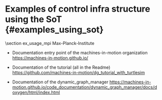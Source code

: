 # Examples of control infra structure using the SoT {#examples_using_sot}

\section ex_usage_mpi Max-Planck-Institute 

 * Documentation entry point of the machines-in-motion organization
 https://machines-in-motion.github.io/

 * Documentation of the tutorial (all in the Readme)
 https://github.com/machines-in-motion/dg_tutorial_with_turtlesim
 
 * Documentation of the dynamic_graph_manager
 https://machines-in-motion.github.io/code_documentation/dynamic_graph_manager/docs/doxygen/html/index.html